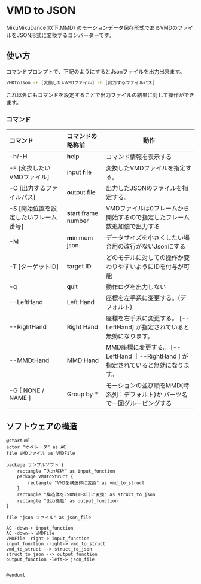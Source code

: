 # VMD to JSON

MikuMikuDance(以下,MMD) のモーションデータ保存形式であるVMDのファイルをJSON形式に変換するコンバーダーです。


## 使い方

コマンドプロンプトで、下記のようにするとJsonファイルを出力出来ます。

``` cmd
VMDtoJson -F [変換したいVMDファイル] -O [出力するファイルパス]
```

これ以外にもコマンドを設定することで出力ファイルの結果に対して操作ができます。


### コマンド


| コマンド                              | コマンドの略称前       | 動作                                                                                |
| :------------------------------------ | :--------------------- | ----------------------------------------------------------------------------------- |
| -h/-H                                 | **h**elp               | コマンド情報を表示する                                                              |
| -F [変換したいVMDファイル]            | input **f**ile         | 変換したVMDファイルを指定する。                                                     |
| -O [出力するファイルパス]             | **o**utput file        | 出力したJSONのファイルを指定する。                                                  |
| -S [開始位置を設定したいフレーム番号] | **s**tart frame number | VMDファイルは0フレームから開始するので指定したフレーム数追加値で出力する            |
| -M                                    | **m**inimum json       | データサイズを小さくしたい場合用の改行がないJsonにする                              |
| -T [ターゲットID]                     | **t**arget ID          | どのモデルに対しての操作か変わりやすいようにIDを付与が可能                          |
| -q                                    | **q**uit               | 動作ログを出力しない                                                                |
| --LeftHand                            | Left Hand              | 座標を左手系に変更する。(デフォルト)                                                |
| --RightHand                           | Right Hand             | 座標を右手系に変更する。 [--LeftHand] が指定されていると無効になります。            |
| --MMDtHand                            | MMD Hand               | MMD座標に変更する。 [--LeftHand ｜--RightHand  ] が指定されていると無効になります。 |
| -G [ NONE / NAME ]                    | Group by *             | モーションの並び順をMMD(時系列：デフォルト)か パーツ名で一回グルーピングする        |


## ソフトウェアの構造

```puml
@startuml
actor "オペレータ" as AC
file VMDファイル as VMDFile

package サンプルソフト {
    rectangle ”入力解析” as input_function
    package VMDtoStruct {
        rectangle "VMDを構造体に変換" as vmd_to_struct
    }
    rectangle "構造体をJSON(TEXT)に変換" as struct_to_json
    rectangle "出力機能" as output_function
}

file "json ファイル" as json_file

AC -down-> input_function
AC -down-> VMDFile
VMDFile -right-> input_function
input_function -right-> vmd_to_struct
vmd_to_struct --> struct_to_json
struct_to_json --> output_function
output_function -left-> json_file


@enduml
```

